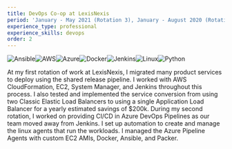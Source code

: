```yaml
---
title: DevOps Co-op at LexisNexis
period: 'January - May 2021 (Rotation 3), January - August 2020 (Rotations 1 & 2)'
experience_type: professional
experience_skills: devops
order: 2
---
```


![Ansible](https://img.shields.io/badge/ansible-%231A1918.svg?style=for-the-badge&logo=ansible&logoColor=white)![AWS](https://img.shields.io/badge/AWS-%23FF9900.svg?style=for-the-badge&logo=amazon-aws&logoColor=white)![Azure](https://img.shields.io/badge/azure-%230072C6.svg?style=for-the-badge&logo=azure-devops&logoColor=white)![Docker](https://img.shields.io/badge/docker-%230db7ed.svg?style=for-the-badge&logo=docker&logoColor=white)![Jenkins](https://img.shields.io/badge/jenkins-%232C5263.svg?style=for-the-badge&logo=jenkins&logoColor=white)![Linux](https://img.shields.io/badge/Linux-FCC624?style=for-the-badge&logo=linux&logoColor=black)![Python](https://img.shields.io/badge/python-%2314354C.svg?style=for-the-badge&logo=python&logoColor=white")

At my first rotation of work at LexisNexis, I migrated many product services to deploy using the shared release pipeline. I worked with AWS CloudFormation, EC2, System Manager, and Jenkins throughout this process. I also tested and implemented the service conversion from using two Classic Elastic Load Balancers to using a single Application Load Balancer for a yearly estimated savings of $200k. During my second rotation, I worked on providing CI/CD in Azure DevOps Pipelines as our team moved away from Jenkins. I set up automation to create and manage the linux agents that run the workloads. I managed the Azure Pipeline Agents with custom EC2 AMIs, Docker, Ansible, and Packer.
